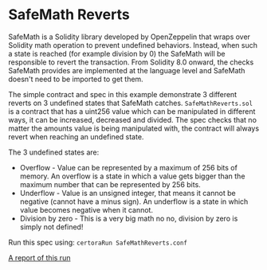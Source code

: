 # SafeMath Reverts
SafeMath is a Solidity library developed by OpenZeppelin that wraps over Solidity math operation to prevent undefined behaviors.
Instead, when such a state is reached (for example division by 0) the SafeMath will be responsible to revert the transaction.
From Solidity 8.0 onward, the checks SafeMath provides are implemented at the language level and SafeMath doesn't need to be imported to get them.

The simple contract and spec in this example demonstrate 3 different reverts on 3 undefined states that SafeMath catches.
`SafeMathReverts.sol` is a contract that has a uint256 value which can be manipulated in different ways, it can be increased, decreased and divided. The spec checks that no matter the amounts value is being manipulated with, the contract will always revert when reaching an undefined state.

The 3 undefined states are:
* Overflow - Value can be represented by a maximum of 256 bits of memory. An overflow is a state in which a value gets bigger than the maximum number that can be represented by 256 bits.
* Underflow - Value is an unsigned integer, that means it cannot be negative (cannot have a minus sign). An underflow is a state in which value becomes negative when it cannot.
* Division by zero - This is a very big math no no, division by zero is simply not defined!

Run this spec using:
```certoraRun SafeMathReverts.conf```

[A report of this run](https://prover.certora.com/output/15800/a94f75ebce7640df84fa2bc126374686?anonymousKey=6254f7dfd4c4006c726d88fe28f63e303542d3ed)